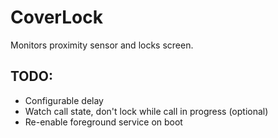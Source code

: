 CoverLock
=========

Monitors proximity sensor and locks screen.

TODO:
-----
- Configurable delay
- Watch call state, don't lock while call in progress (optional)
- Re-enable foreground service on boot
